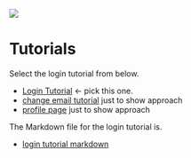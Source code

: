 ![](images/logoGrofar.png)
# Tutorials

Select the login tutorial from below.

 * [Login Tutorial](index.html?dummy=0#login)  <- pick this one.
 * [change email tutorial](index.html?dummy=1#changeEmail) just to show approach 
 * [profile page](index.html?dummy=2#profilePage) just to show approach 
 
 The Markdown file for the login tutorial is.
 
 * [login tutorial markdown ](/tutorials/)